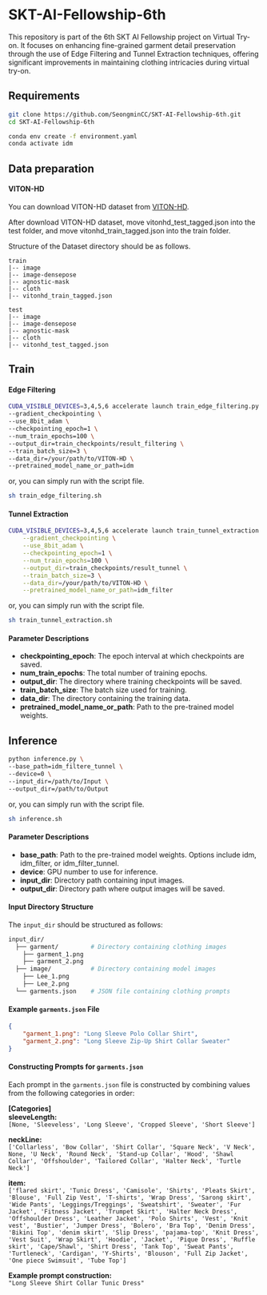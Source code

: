 # SKT-AI-Fellowship-6th
This repository is part of the 6th SKT AI Fellowship project on Virtual Try-on. It focuses on enhancing fine-grained garment detail preservation through the use of Edge Filtering and Tunnel Extraction techniques, offering significant improvements in maintaining clothing intricacies during virtual try-on.

## Requirements
```bash
git clone https://github.com/SeongminCC/SKT-AI-Fellowship-6th.git
cd SKT-AI-Fellowship-6th

conda env create -f environment.yaml
conda activate idm
```

## Data preparation
#### VITON-HD
You can download VITON-HD dataset from [VITON-HD](https://github.com/shadow2496/VITON-HD).

After download VITON-HD dataset, move vitonhd_test_tagged.json into the test folder, and move vitonhd_train_tagged.json into the train folder.

Structure of the Dataset directory should be as follows.

```
train
|-- image
|-- image-densepose
|-- agnostic-mask
|-- cloth
|-- vitonhd_train_tagged.json

test
|-- image
|-- image-densepose
|-- agnostic-mask
|-- cloth
|-- vitonhd_test_tagged.json
```

## Train

#### Edge Filtering
```bash
CUDA_VISIBLE_DEVICES=3,4,5,6 accelerate launch train_edge_filtering.py \
--gradient_checkpointing \
--use_8bit_adam \
--checkpointing_epoch=1 \
--num_train_epochs=100 \
--output_dir=train_checkpoints/result_filtering \
--train_batch_size=3 \
--data_dir=/your/path/to/VITON-HD \
--pretrained_model_name_or_path=idm
```
or, you can simply run with the script file.
```bash
sh train_edge_filtering.sh
```

  

#### Tunnel Extraction
```bash
CUDA_VISIBLE_DEVICES=3,4,5,6 accelerate launch train_tunnel_extraction.py \
    --gradient_checkpointing \
    --use_8bit_adam \
    --checkpointing_epoch=1 \
    --num_train_epochs=100 \
    --output_dir=train_checkpoints/result_tunnel \
    --train_batch_size=3 \
    --data_dir=/your/path/to/VITON-HD \
    --pretrained_model_name_or_path=idm_filter
```
or, you can simply run with the script file.
```bash
sh train_tunnel_extraction.sh
```

#### Parameter Descriptions
- **checkpointing_epoch**: The epoch interval at which checkpoints are saved.
- **num_train_epochs**: The total number of training epochs.
- **output_dir**: The directory where training checkpoints will be saved.
- **train_batch_size**: The batch size used for training.
- **data_dir**: The directory containing the training data.
- **pretrained_model_name_or_path**: Path to the pre-trained model weights.



## Inference

```bash
python inference.py \
--base_path=idm_filtere_tunnel \
--device=0 \
--input_dir=/path/to/Input \
--output_dir=/path/to/Output
```
or, you can simply run with the script file.
```bash
sh inference.sh
```

#### Parameter Descriptions
- **base_path**: Path to the pre-trained model weights. Options include idm, idm_filter, or idm_filter_tunnel.
- **device**: GPU number to use for inference.
- **input_dir**: Directory path containing input images.
- **output_dir**: Directory path where output images will be saved.

#### Input Directory Structure
The `input_dir` should be structured as follows:  
```bash
input_dir/
  ├── garment/         # Directory containing clothing images
    ├── garment_1.png
    ├── garment_2.png
  ├── image/           # Directory containing model images
    ├── Lee_1.png
    ├── Lee_2.png
  └── garments.json    # JSON file containing clothing prompts
```

#### Example `garments.json` File
```json
{
    "garment_1.png": "Long Sleeve Polo Collar Shirt",
    "garment_2.png": "Long Sleeve Zip-Up Shirt Collar Sweater"
}
```

#### Constructing Prompts for `garments.json`
Each prompt in the `garments.json` file is constructed by combining values from the following categories in order:  
  
**[Categories]**  
**sleeveLength:**  
```[None, 'Sleeveless', 'Long Sleeve', 'Cropped Sleeve', 'Short Sleeve']```

**neckLine:**  
`['Collarless', 'Bow Collar', 'Shirt Collar', 'Square Neck', 'V Neck', None, 'U Neck', 'Round Neck', 'Stand-up Collar', 'Hood', 'Shawl Collar', 'Offshoulder', 'Tailored Collar', 'Halter Neck', 'Turtle Neck']`

**item:**  
`['flared skirt', 'Tunic Dress', 'Camisole', 'Shirts', 'Pleats Skirt', 'Blouse', 'Full Zip Vest', 'T-shirts', 'Wrap Dress', 'Sarong skirt', 'Wide Pants', 'Leggings/Treggings', 'Sweatshirt', 'Sweater', 'Fur Jacket', 'Fitness Jacket', 'Trumpet Skirt', 'Halter Neck Dress', 'Offshoulder Dress', 'Leather Jacket', 'Polo Shirts', 'Vest', 'Knit vest', 'Bustier', 'Jumper Dress', 'Bolero', 'Bra Top', 'Denim Dress', 'Bikini Top', 'denim skirt', 'Slip Dress', 'pajama-top', 'Knit Dress', 'Vest Suit', 'Wrap Skirt', 'Hoodie', 'Jacket', 'Pique Dress', 'Ruffle skirt', 'Cape/Shawl', 'Shirt Dress', 'Tank Top', 'Sweat Pants', 'Turtleneck', 'Cardigan', 'Y-Shirts', 'Blouson', 'Full Zip Jacket', 'One piece Swimsuit', 'Tube Top']`

**Example prompt construction:**  
``"Long Sleeve Shirt Collar Tunic Dress"``
